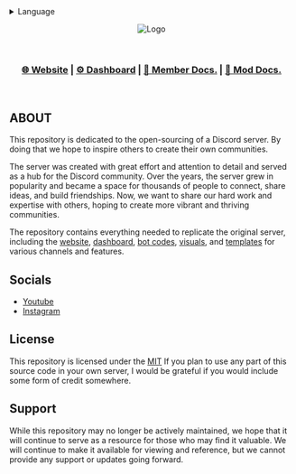<details>
  <summary>Language</summary>
  <p>Selecting a different language will adapt all website content to your chosen language or redirect you to the respective language-specific version of the site.</p>
  <p><b>&gt;🇺🇸|English&lt;</b><br>
  <a href="https://github.com/Laernos/PatatesSevenler/blob/main/README.tr.md">🇹🇷|Türkçe</a></p>
</details>

<p align="center">
  <img src="https://i.imgur.com/OaqveQp.png" alt="Logo"/>
</p>


<br>

<h3 align="center">
<a href=https://patatessevenler.vercel.app/>🌐 Website</a> |
<a href=https://patatesdashboard.vercel.app/>⚙️ Dashboard</a> |
<a href=https://laernos.gitbook.io/patatessevenler/>📖 Member Docs.</a> |
<a href=https://laernos.gitbook.io/ps-moderator-guide/>📖 Mod Docs.</a>
</h3>

<br>


## ABOUT

This repository is dedicated to the open-sourcing of a Discord server. By doing that we hope to inspire others to create their own communities.

The server was created with great effort and attention to detail and served as a hub for the Discord community. Over the years, the server grew in popularity and became a space for thousands of people to connect, share ideas, and build friendships. Now, we want to share our hard work and expertise with others, hoping to create more vibrant and thriving communities.

The repository contains everything needed to replicate the original server, including the [website](https://github.com/Laernos/PatatesSevenler/tree/main/Website), [dashboard](https://github.com/Laernos/PatatesSevenler/tree/main/Dashboard), [bot codes](https://github.com/Laernos/PatatesSevenler/tree/main/Yagpdb-CC), [visuals](https://github.com/Laernos/PatatesSevenler/tree/main/Visuals), and [templates](https://github.com/Laernos/PatatesSevenler/releases) for various channels and features.



## Socials

* [Youtube](https://www.youtube.com/@patatessevenler6376)
* [Instagram](https://www.instagram.com/patates_sevenler/) 

## License

This repository is licensed under the [MIT](LICENSE) If you plan to use any part of this source code in your own server, I would be grateful if you would include some form of credit somewhere.

## Support

While this repository may no longer be actively maintained, we hope that it will continue to serve as a resource for those who may find it valuable. We will continue to make it available for viewing and reference, but we cannot provide any support or updates going forward.
